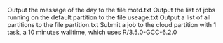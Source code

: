 Output the message of the day to the file motd.txt
Output the list of jobs running on the default partition to the file useage.txt
Output a list of all partitions to the file partition.txt
Submit a job to the cloud partition with 1 task, a 10 minutes walltime, which uses R/3.5.0-GCC-6.2.0
